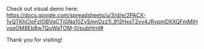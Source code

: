 Check out visual demo here: https://docs.google.com/spreadsheets/u/3/d/e/2PACX-1vQTKhCIoFzlOBVqCTiGNa10ZySmnDzz1l_912HxsT2vv4JRypmDXXQFmMIHvspOM8Eb8w7QuWaTOM-0/pubhtml#

Thank you for visiting!
